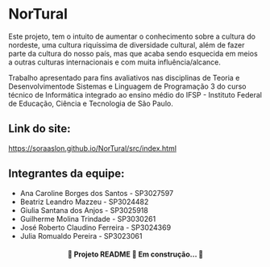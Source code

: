 #  NorTural
<p>Este projeto, tem o intuito de aumentar o conhecimento sobre a cultura do nordeste, uma cultura riquíssima de diversidade cultural, além de fazer parte da cultura do nosso país, mas que acaba sendo esquecida em meios a outras culturas internacionais e com muita influência/alcance.</p>
<p>Trabalho apresentado para fins avaliativos nas disciplinas de Teoria e Desenvolvimentode Sistemas e Linguagem de Programação 3 do curso técnico de Informática integrado ao ensino médio do IFSP - Instituto Federal de Educação, Ciência e Tecnologia de São Paulo.</p>


## Link do site:
https://soraaslon.github.io/NorTural/src/index.html

## Integrantes da equipe:

- Ana Caroline Borges dos Santos - SP3027597<br>
- Beatriz Leandro Mazzeu - SP3024482<br>
- Giulia Santana dos Anjos - SP3025918<br>
- Guilherme Molina Trindade - SP3030261<br>
- José Roberto Claudino Ferreira - SP3024369<br>
- Julia Romualdo Pereira - SP3023061<br>



<h4 align="center">
  🚧 Projeto README 🚀 Em construção... 🚧
</h4>
